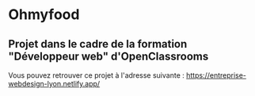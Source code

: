 # Ohmyfood

## Projet dans le cadre de la formation "Développeur web" d'OpenClassrooms

Vous pouvez retrouver ce projet à l'adresse suivante : https://entreprise-webdesign-lyon.netlify.app/ 
